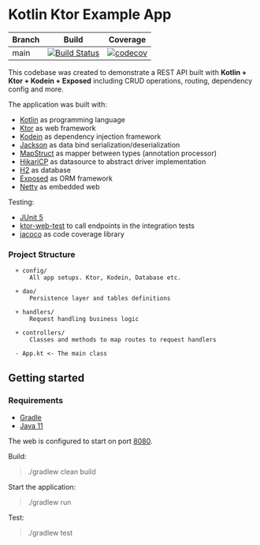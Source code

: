 # Kotlin Ktor Example App

| Branch        | Build           | Coverage           |
| ------------- |:-------------:|:-------------:|
| main      	| [![Build Status](https://travis-ci.com/dsantarelli/kotlin-ktor-example-app.svg?branch=main)](https://travis-ci.com/github/dsantarelli/kotlin-ktor-example-app) | [![codecov](https://codecov.io/gh/dsantarelli/kotlin-ktor-example-app/branch/main/graph/badge.svg)](https://codecov.io/gh/dsantarelli/kotlin-ktor-example-app)


This codebase was created to demonstrate a REST API built with **Kotlin + Ktor + Kodein + Exposed** including CRUD operations, routing, dependency config and more.

The application was built with:

  - [Kotlin](https://kotlinlang.org/) as programming language
  - [Ktor](https://ktor.io/) as web framework
  - [Kodein](https://kodein.org/di/) as dependency injection framework
  - [Jackson](https://github.com/FasterXML/jackson-module-kotlin) as data bind serialization/deserialization    
  - [MapStruct](https://mapstruct.org/) as mapper between types (annotation processor)
  - [HikariCP](https://github.com/brettwooldridge/HikariCP) as datasource to abstract driver implementation
  - [H2](https://github.com/h2database/h2database) as database
  - [Exposed](https://github.com/JetBrains/Exposed) as ORM framework
  - [Netty](https://netty.io/) as embedded web
  
Testing:
 
  - [JUnit 5](https://junit.org/junit5/)
  - [ktor-web-test](https://ktor.io/docs/testing.html) to call endpoints in the integration tests
  - [jacoco](https://www.eclemma.org/jacoco/) as code coverage library
 
 
### Project Structure
      + config/
          All app setups. Ktor, Kodein, Database etc.
		  
      + dao/
	      Persistence layer and tables definitions
		
      + handlers/
          Request handling business logic
		  
      + controllers/
          Classes and methods to map routes to request handlers
		  
      - App.kt <- The main class

## Getting started

### Requirements

* [Gradle](https://gradle.org/)
* [Java 11](https://www.oracle.com/it/java/technologies/javase-jdk11-downloads.html)

The web is configured to start on port [8080](http://localhost:8080).

Build:
> ./gradlew clean build

Start the application:
> ./gradlew run

Test:
> ./gradlew test
